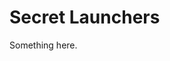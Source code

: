 [title]: # (Secret Launchers)
[tags]: # (XXX)
[priority]: # (4274)
# Secret Launchers
Something here.
